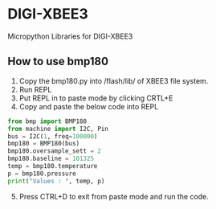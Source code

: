 # DIGI-XBEE3
Micropython Libraries for DIGI-XBEE3

## How to use bmp180

1. Copy the bmp180.py into /flash/lib/ of XBEE3 file system.
2. Run REPL
3. Put REPL in to paste mode by clicking CRTL+E
4. Copy and paste the below code into REPL

```python
from bmp import BMP180
from machine import I2C, Pin
bus = I2C(1, freq=100000)
bmp180 = BMP180(bus)
bmp180.oversample_sett = 2
bmp180.baseline = 101325
temp = bmp180.temperature
p = bmp180.pressure
print("Values : ", temp, p)
```
5. Press CTRL+D to exit from paste mode and run the code.

